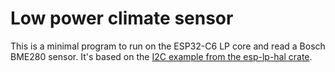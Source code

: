 # Low power climate sensor
This is a minimal program to run on the ESP32-C6 LP core and read a Bosch BME280 sensor.
It's based on the [I2C example from the esp-lp-hal crate](https://github.com/esp-rs/esp-hal/blob/main/esp-lp-hal/examples/i2c.rs).
